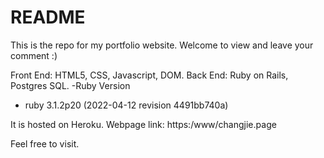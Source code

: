 # README

This is the repo for my portfolio website. Welcome to view and leave your comment :)

Front End: HTML5, CSS, Javascript, DOM.
Back End: Ruby on Rails, Postgres SQL.
-Ruby Version
* ruby 3.1.2p20 (2022-04-12 revision 4491bb740a)

It is hosted on Heroku. 
Webpage link: https:/www/changjie.page

Feel free to visit.





